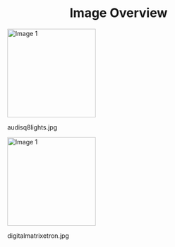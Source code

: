 <h1 style ="text-align: center;"> Image Overview </h1>
<div>
<div style="width="20%">
<img src="https://media.evkx.net/multimedia/technology/lights/audisq8lights_xst.jpg" alt="Image 1" style="width: 200px;">
<p>audisq8lights.jpg</p>
</div>
<div style="width="20%">
<img src="https://media.evkx.net/multimedia/technology/lights/digitalmatrixetron_xst.jpg" alt="Image 1" style="width: 200px;">
<p>digitalmatrixetron.jpg</p>
</div>
</div>
